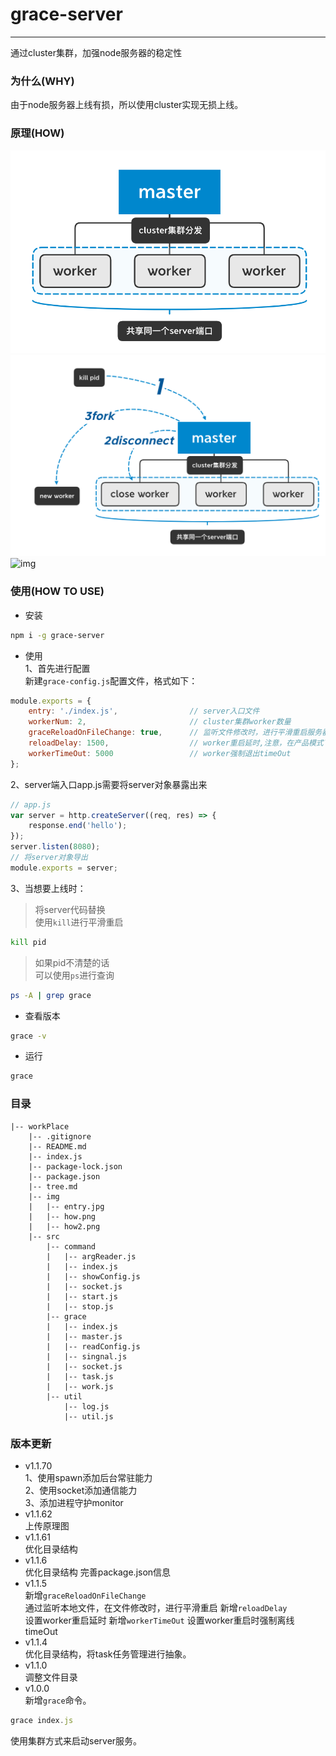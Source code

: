 # grace-server
------
通过cluster集群，加强node服务器的稳定性
### 为什么(WHY)
由于node服务器上线有损，所以使用cluster实现无损上线。
### 原理(HOW)
![img](./img/how.png)
![img](./img/how2.png)
![img](./img/entry.png)
### 使用(HOW TO USE)
- 安装
```bash
npm i -g grace-server
```
- 使用  
1、首先进行配置  
新建`grace-config.js`配置文件，格式如下：
```js
module.exports = {
    entry: './index.js',                // server入口文件
    workerNum: 2,                       // cluster集群worker数量
    graceReloadOnFileChange: true,      // 监听文件修改时，进行平滑重启服务器
    reloadDelay: 1500,                  // worker重启延时,注意，在产品模式下，延时尽量大于1.5s，如果延时过小，会发生worker重启交叉，开发模式可以将性能考虑优先，发生重启交叉的情况不会有很大影响，所以可以设置小于1.5s。
    workerTimeOut: 5000                 // worker强制退出timeOut
};
```
2、server端入口app.js需要将server对象暴露出来
```js
// app.js
var server = http.createServer((req, res) => {
    response.end('hello');
});
server.listen(8080);
// 将server对象导出
module.exports = server;

```
3、当想要上线时：
>将server代码替换  
>使用`kill`进行平滑重启
```bash
kill pid
```
>如果pid不清楚的话  
>可以使用`ps`进行查询
```bash
ps -A | grep grace
```

- 查看版本
```bash
grace -v
```
- 运行
```bash
grace
```
### 目录
```
|-- workPlace
    |-- .gitignore
    |-- README.md
    |-- index.js
    |-- package-lock.json
    |-- package.json
    |-- tree.md
    |-- img
    |   |-- entry.jpg
    |   |-- how.png
    |   |-- how2.png
    |-- src
        |-- command
        |   |-- argReader.js
        |   |-- index.js
        |   |-- showConfig.js
        |   |-- socket.js
        |   |-- start.js
        |   |-- stop.js
        |-- grace
        |   |-- index.js
        |   |-- master.js
        |   |-- readConfig.js
        |   |-- singnal.js
        |   |-- socket.js
        |   |-- task.js
        |   |-- work.js
        |-- util
            |-- log.js
            |-- util.js
```

### 版本更新
- v1.1.70  
1、使用spawn添加后台常驻能力  
2、使用socket添加通信能力  
3、添加进程守护monitor  
- v1.1.62  
上传原理图
- v1.1.61  
优化目录结构
- v1.1.6  
优化目录结构
完善package.json信息
- v1.1.5  
新增`graceReloadOnFileChange`  
通过监听本地文件，在文件修改时，进行平滑重启
新增`reloadDelay`  
设置worker重启延时
新增`workerTimeOut`
设置worker重启时强制离线timeOut
- v1.1.4  
优化目录结构，将task任务管理进行抽象。
- v1.1.0  
调整文件目录
- v1.0.0  
新增`grace`命令。
```js
grace index.js
```
使用集群方式来启动server服务。